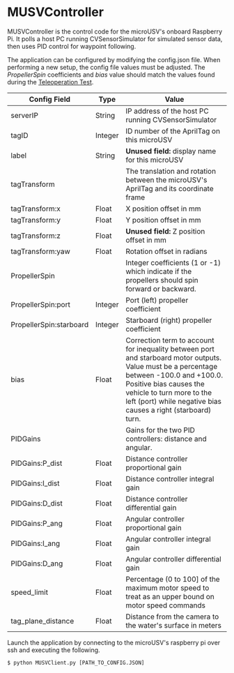 # MUSVController

MUSVController is the control code for the microUSV's onboard Raspberry Pi. It polls a host PC running CVSensorSimulator for simulated sensor data, then uses PID control for waypoint following. 

The application can be configured by modifying the config.json file. When performing a new setup, the config file values must be adjusted. The *PropellerSpin* coefficients and *bias* value should match the values found during the [Teleoperation Test](https://osf.io/k7a8p/wiki/14.%20Teleoperation%20Test/).

Config Field | Type | Value
-------------|------|------
serverIP | String | IP address of the host PC running CVSensorSimulator
tagID | Integer | ID number of the AprilTag on this microUSV
label | String | **Unused field:** display name for this microUSV
tagTransform |  | The translation and rotation between the microUSV's AprilTag and its coordinate frame
tagTransform:x | Float | X position offset in mm
tagTransform:y | Float | Y position offset in mm
tagTransform:z | Float | **Unused field:** Z position offset in mm
tagTransform:yaw | Float | Rotation offset in radians
PropellerSpin |  | Integer coefficients (1 or -1) which indicate if the propellers should spin forward or backward. 
PropellerSpin:port | Integer | Port (left) propeller coefficient
PropellerSpin:starboard | Integer | Starboard (right) propeller coefficient
bias | Float | Correction term to account for inequality between port and starboard motor outputs. Value must be a percentage between -100.0 and +100.0. Positive bias causes the vehicle to turn more to the left (port) while negative bias causes a right (starboard) turn.
PIDGains |  | Gains for the two PID controllers: distance and angular. 
PIDGains:P_dist | Float | Distance controller proportional gain
PIDGains:I_dist | Float | Distance controller integral gain
PIDGains:D_dist | Float | Distance controller differential gain
PIDGains:P_ang | Float | Angular controller proportional gain
PIDGains:I_ang | Float | Angular controller integral gain
PIDGains:D_ang | Float | Angular controller differential gain
speed_limit | Float | Percentage (0 to 100] of the maximum motor speed to treat as an upper bound on motor speed commands
tag_plane_distance | Float | Distance from the camera to the water's surface in meters

Launch the application by connecting to the microUSV's raspberry pi over ssh and executing the following.

```
$ python MUSVClient.py [PATH_TO_CONFIG.JSON]
```
